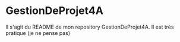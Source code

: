 # GestionDeProjet4A

Il s'agit du README de mon repository GestionDeProjet4A.
Il est très pratique (je ne pense pas)
